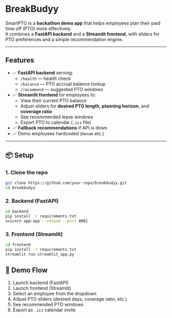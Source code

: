 # BreakBudyy

SmartPTO is a **hackathon demo app** that helps employees plan their paid time off (PTO) more effectively.  
It combines a **FastAPI backend** and a **Streamlit frontend**, with sliders for PTO preferences and a simple recommendation engine.  

---

## Features
- ✅ **FastAPI backend** serving:
  - `/health` — health check  
  - `/balance` — PTO accrual balance lookup  
  - `/recommend` — suggested PTO windows  
- ✅ **Streamlit frontend** for employees to:
  - View their current PTO balance  
  - Adjust sliders for **desired PTO length**, **planning horizon**, and **coverage ratio**  
  - See recommended leave windows  
  - Export PTO to calendar (`.ics` file)  
- ✅ **Fallback recommendations** if API is down  
- ✅ Demo employees hardcoded (`Henam` etc.)  

---

## 📦 Setup

### 1. Clone the repo
```bash
git clone https://github.com/your-repo/breakbudyy.git
cd breakbudyy
```

### 2. Backend (FastAPI)
```bash
cd backend
pip install -r requirements.txt
uvicorn app:app --reload --port 8001
```

### 3. Frontend (Streamlit)
```bash
cd frontend
pip install -r requirements.txt
streamlit run streamlit_app.py
```

## 🎯 Demo Flow

1. Launch backend (FastAPI)  
2. Launch frontend (Streamlit)  
3. Select an employee from the dropdown  
4. Adjust PTO sliders (desired days, coverage ratio, etc.)  
5. See recommended PTO windows  
6. Export as `.ics` calendar invite  

